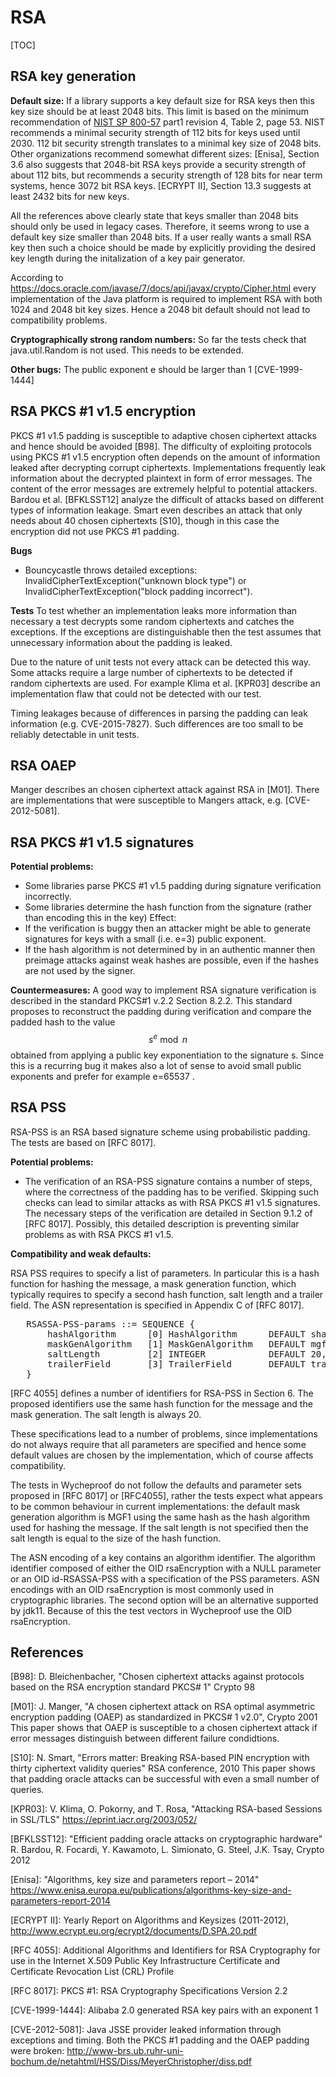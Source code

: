 # RSA

[TOC]

## RSA key generation

**Default size:** If a library supports a key default size for RSA keys then
this key size should be at least 2048 bits. This limit is based on the minimum
recommendation of [NIST SP 800-57] part1 revision 4, Table 2, page 53. NIST
recommends a minimal security strength of 112 bits for keys used until 2030. 112
bit security strength translates to a minimal key size of 2048 bits. Other
organizations recommend somewhat different sizes: [Enisa], Section 3.6 also
suggests that 2048-bit RSA keys provide a security strength of about 112 bits,
but recommends a security strength of 128 bits for near term systems, hence 3072
bit RSA keys. [ECRYPT II], Section 13.3 suggests at least 2432 bits for new
keys.

All the references above clearly state that keys smaller than 2048 bits should
only be used in legacy cases. Therefore, it seems wrong to use a default key
size smaller than 2048 bits. If a user really wants a small RSA key then such a
choice should be made by explicitly providing the desired key length during the
initalization of a key pair generator.

According to https://docs.oracle.com/javase/7/docs/api/javax/crypto/Cipher.html
every implementation of the Java platform is required to implement RSA with both
1024 and 2048 bit key sizes. Hence a 2048 bit default should not lead to
compatibility problems.

**Cryptographically strong random numbers:**
So far the tests check that java.util.Random is not used. This needs to be
extended.

**Other bugs:**
The public exponent e should be larger than 1 [CVE-1999-1444]

## RSA PKCS #1 v1.5 encryption

PKCS #1 v1.5 padding is susceptible to adaptive chosen ciphertext attacks and
hence should be avoided [B98]. The difficulty of exploiting protocols using
PKCS #1 v1.5 encryption often depends on the amount of information leaked after
decrypting corrupt ciphertexts. Implementations frequently leak information
about the decrypted plaintext in form of error messages. The content of the
error messages are extremely helpful to potential attackers. Bardou et al.
[BFKLSST12] analyze the difficult of attacks based on different types of
information leakage. Smart even describes an attack that only needs about 40
chosen ciphertexts [S10], though in this case the encryption did not use PKCS #1
padding.

**Bugs**

* Bouncycastle throws detailed exceptions:
  InvalidCipherTextException("unknown block type") or
  InvalidCipherTextException("block padding incorrect").

<!-- the SUN provider used to include that block type -->

**Tests** To test whether an implementation leaks more information than
necessary a test decrypts some random ciphertexts and catches the exceptions. If
the exceptions are distinguishable then the test assumes that unnecessary
information about the padding is leaked.

Due to the nature of unit tests not every attack can be detected this way. Some
attacks require a large number of ciphertexts to be detected if random
ciphertexts are used. For example Klima et al. [KPR03] describe an
implementation flaw that could not be detected with our test.

Timing leakages because of differences in parsing the padding can leak
information (e.g. CVE-2015-7827). Such differences are too small to be reliably
detectable in unit tests.

## RSA OAEP

Manger describes an chosen ciphertext attack against RSA in [M01]. There are
implementations that were susceptible to Mangers attack, e.g. [CVE-2012-5081].

## RSA PKCS #1 v1.5 signatures
**Potential problems:**

*   Some libraries parse PKCS #1 v1.5 padding during signature verification
    incorrectly.
*   Some libraries determine the hash function from the signature (rather than
    encoding this in the key) Effect:
*   If the verification is buggy then an attacker might be able to generate
    signatures for keys with a small (i.e. e=3) public exponent.
*   If the hash algorithm is not determined by in an authentic manner then
    preimage attacks against weak hashes are possible, even if the hashes are
    not used by the signer.

**Countermeasures:** A good way to implement RSA signature verification is
described in the standard PKCS#1 v.2.2 Section 8.2.2. This standard proposes to
reconstruct the padding during verification and compare the padded hash to the
value $$s^e \bmod n$$ obtained from applying a public key exponentiation to the
signature s. Since this is a recurring bug it makes also a lot of sense to avoid
small public exponents and prefer for example e=65537 .

## RSA PSS

RSA-PSS is an RSA based signature scheme using probabilistic padding.
The tests are based on [RFC 8017].

**Potential problems:**

*   The verification of an RSA-PSS signature contains a number of steps, where
    the correctness of the padding has to be verified. Skipping such checks can
    lead to similar attacks as with RSA PKCS #1 v1.5 signatures. The necessary steps
    of the verification are detailed in Section 9.1.2 of [RFC 8017]. Possibly,
    this detailed description is preventing similar problems as with
    RSA PKCS #1 v1.5.

**Compatibility and weak defaults:**

RSA PSS requires to specify a list of parameters. In particular this is a hash
function for hashing the message, a mask generation function, which typically
requires to specify a second hash function, salt length and a trailer field.
The ASN representation is specified in Appendix C of [RFC 8017].
<pre>
   RSASSA-PSS-params ::= SEQUENCE {
       hashAlgorithm      [0] HashAlgorithm      DEFAULT sha1,
       maskGenAlgorithm   [1] MaskGenAlgorithm   DEFAULT mgf1SHA1,
       saltLength         [2] INTEGER            DEFAULT 20,
       trailerField       [3] TrailerField       DEFAULT trailerFieldBC
   }
</pre>
[RFC 4055] defines a number of identifiers for RSA-PSS in Section 6. The
proposed identifiers use the same hash function for the message and the mask
generation. The salt length is always 20.

These specifications lead to a number of problems, since implementations do not
always require that all parameters are specified and hence some default values
are chosen by the implementation, which of course affects compatibility.

The tests in Wycheproof do not follow the defaults and parameter sets proposed
in [RFC 8017] or [RFC4055], rather the tests expect what appears to be common
behaviour in current implementations: the default mask generation algorithm
is MGF1 using the same hash as the hash algorithm used for hashing the message.
If the salt length is not specified then the salt length is equal to the
size of the hash function.

The ASN encoding of a key contains an algorithm identifier. The algorithm
identifier composed of either the OID rsaEncryption with a NULL parameter
or an OID id-RSASSA-PSS with a specification of the PSS parameters.
ASN encodings with an OID rsaEncryption is most commonly used in cryptographic
libraries. The second option will be an alternative supported by jdk11.
Because of this the test vectors in Wycheproof use the OID rsaEncryption.

## References

[B98]: D. Bleichenbacher, "Chosen ciphertext attacks against protocols based on
the RSA encryption standard PKCS# 1" Crypto 98

[M01]: J. Manger, "A chosen ciphertext attack on RSA optimal asymmetric
encryption padding (OAEP) as standardized in PKCS# 1 v2.0", Crypto 2001 This
paper shows that OAEP is susceptible to a chosen ciphertext attack if error
messages distinguish between different failure condidtions.

[S10]: N. Smart,
"Errors matter: Breaking RSA-based PIN encryption with thirty ciphertext
validity queries" RSA conference, 2010 This paper shows that padding oracle
attacks can be successful with even a small number of queries.

[KPR03]: V. Klima, O. Pokorny, and T. Rosa, "Attacking RSA-based Sessions in
SSL/TLS" https://eprint.iacr.org/2003/052/

[BFKLSST12]: "Efficient padding oracle attacks on cryptographic hardware" R.
Bardou, R. Focardi, Y. Kawamoto, L. Simionato, G. Steel, J.K. Tsay, Crypto 2012

[NIST SP 800-57]:
http://nvlpubs.nist.gov/nistpubs/SpecialPublications/NIST.SP.800-57pt1r4.pdf

[Enisa]: "Algorithms, key size and parameters report – 2014"
https://www.enisa.europa.eu/publications/algorithms-key-size-and-parameters-report-2014

[ECRYPT II]: Yearly Report on Algorithms and Keysizes (2011-2012),
http://www.ecrypt.eu.org/ecrypt2/documents/D.SPA.20.pdf

[RFC 4055]: Additional Algorithms and Identifiers for RSA Cryptography for use
in the Internet X.509 Public Key Infrastructure Certificate and Certificate
Revocation List (CRL) Profile

[RFC 8017]: PKCS #1: RSA Cryptography Specifications Version 2.2

[CVE-1999-1444]: Alibaba 2.0 generated RSA key pairs with an exponent 1

[CVE-2012-5081]: Java JSSE provider leaked information through exceptions and
timing. Both the PKCS #1 padding and the OAEP padding were broken:
http://www-brs.ub.ruhr-uni-bochum.de/netahtml/HSS/Diss/MeyerChristopher/diss.pdf
